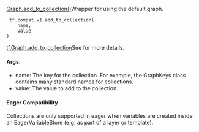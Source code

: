 [Graph.add_to_collection()](https://tensorflow.google.cn/api_docs/python/tf/Graph#add_to_collection)Wrapper for  using the default graph.


```
 tf.compat.v1.add_to_collection(
    name,
    value
)
```
[tf.Graph.add_to_collection](https://tensorflow.google.cn/api_docs/python/tf/Graph#add_to_collection)See  for more details.

#### Args:
- name: The key for the collection. For example, the GraphKeys class contains many standard names for collections.
- value: The value to add to the collection.
#### Eager Compatibility
Collections are only supported in eager when variables are created inside an EagerVariableStore (e.g. as part of a layer or template).
